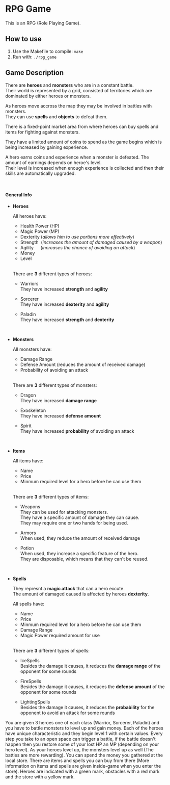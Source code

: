 # RPG Game

This is an RPG (Role Playing Game).

## How to use

1. Use the Makefile to compile: `make`
2. Run with: `./rpg_game`

## Game Description

There are **heroes** and **monsters** who are in a constant battle. \
Their world is represented by a grid, consisted of territories which are dominated by either heroes or monsters. 

As heroes move accross the map they may be involved in battles with monsters. \
They can use **spells** and **objects** to defeat them. 

There is a fixed-point market area from where heroes can buy spells and items for fighting against monsters. 

They have a limited amount of coins to spend as the game begins which is being increased by gaining experience. 

A hero earns coins and experience when a monster is defeated. The amount of earnings depends on heroe's level. \
Their level is increased when enough experience is collected and then their skills are automatically upgraded.

<br>

#### General Info

- **Heroes**

  All heroes have:
    - Health Power (HP)
    - Magic Power  (MP)
    - Dexterity (_allows him to use portions more effectively_)
    - Strength &nbsp;(_increases the amount of damaged caused by a weapon_)
    - Agility &emsp;&nbsp;(_increases the chance of avoiding an attack_)
    - Money
    - Level
  <br>
  
  There are **3** different types of heroes:
  - Warriors \
    They have increased **strength** and **agility**
    
  - Sorcerer \
    They have increased **dexterity** and **agility**
    
  - Paladin \
    They have increased **strength** and **dexterity**
<br>
    
- **Monsters**

  All monsters have:
    - Damage Range
    - Defense Amount (reduces the amount of received damage)
    - Probability of avoiding an attack
    <br>
  
  There are **3** different types of monsters:
  - Dragon \
    They have increased **damage range**
    
  - Exoskeleton \
    They have increased **defense amount**
    
  - Spirit \
    They have increased **probability** of avoiding an attack
<br>
    
- **Items**

  All items have:
    - Name
    - Price
    - Minmum required level for a hero before he can use them
    <br>
  
  There are **3** different types of items:
  - Weapons \
    They can be used for attacking monsters. \
    They have a specific amount of damage they can cause. \
    They may require one or two hands for being used.
    
  - Armors \
    When used, they reduce the amount of received damage
    
  - Potion \
    When used, they increase a specific feature of the hero. \
    They are disposable, which means that they can't be reused.
<br>
    
- **Spells**

  They represnt a **magic attack** that can a hero excute. \
  The amount of damaged caused is affected by heroes **dexterity**.
  
  All spells have:
    - Name
    - Price
    - Minmum required level for a hero before he can use them
    - Damage Range
    - Magic Power required amount for use
    <br>
  
  There are **3** different types of spells:
  - IceSpells \
    Besides the damage it causes, it reduces the **damage range** of the opponent for some rounds
    
  - FireSpells \
    Besides the damage it causes, it reduces the **defense amount** of the opponent for some rounds
    
  - LightingSpells \
    Besides the damage it causes, it reduces the **probability** for the opponent to avoid an attack for some rounds
    
    
You are given 3 heroes one of each class (Warrior, Sorcerer, Paladin) and you have to battle monsters to level up and gain money. Each of the heroes have unique characteristic
and they begin level 1 with certain values.
Every step you take to an open space can trigger a battle, if the battle doesn't happen then you restore some of your lost HP an MP (depending on your hero level).
As your heroes level up, the monsters level up as well (The battles are more rewarding).
You can spend the money you gathered at the local store.
There are items and spells you can buy from there (More information on items and spells are given inside-game when you enter the store).
Heroes are indicated with a green mark, obstacles with a red mark and the store with a yellow mark.
